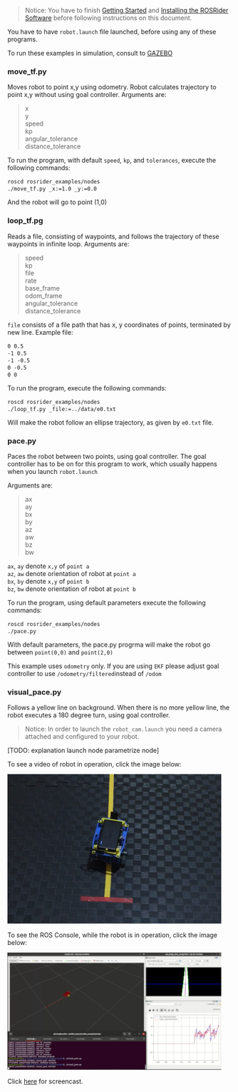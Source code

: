 >Notice: You have to finish [Getting Started](START.md) and [Installing the ROSRider Software](SOFTWARE.md) before following instructions on this document.

You have to have `robot.launch` file launched, before using any of these programs.

To run these examples in simulation, consult to [GAZEBO](GAZEBO.md)

### move_tf.py

Moves robot to point x,y using odometry. Robot calculates trajectory to point x,y without using goal controller. Arguments are:
 
> x  
> y  
> speed  
> kp  
> angular\_tolerance  
> distance\_tolerance


To run the program, with default `speed`, `kp`, and `tolerances`, execute the following commands:

    roscd rosrider_examples/nodes
    ./move_tf.py _x:=1.0 _y:=0.0

And the robot will go to point (1,0)

### loop_tf.pg

Reads a file, consisting of waypoints, and follows the trajectory of these waypoints in infinite loop. Arguments are:

>speed  
>kp  
>file  
>rate  
>base_frame  
>odom_frame  
>angular_tolerance  
>distance_tolerance  

`file` consists of a file path that has x, y coordinates of points, terminated by new line. Example file:


```console
0 0.5
-1 0.5
-1 -0.5
0 -0.5
0 0
```

To run the program, execute the following commands:

    roscd rosrider_examples/nodes
    ./loop_tf.py _file:=../data/e0.txt

Will make the robot follow an ellipse trajectory, as given by ```e0.txt``` file.

### pace.py

Paces the robot between two points, using goal controller. The goal controller has to be on for this program to work, which usually happens when you launch `robot.launch`

Arguments are:

>ax  
>ay  
>bx  
>by  
>az  
>aw  
>bz  
>bw  

`ax`, `ay` denote `x,y` of `point a`  
`az`, `aw` denote orientation of robot at `point a`  
`bx`, `by` denote `x,y` of `point b`  
`bz`, `bw` denote orientation of robot at `point b`  

To run the program, using default parameters execute the following commands:

    roscd rosrider_examples/nodes
    ./pace.py

With default parameters, the pace.py progrma will make the robot go between `point(0,0)` and `point(2,0)`

This example uses `odometry` only. If you are using `EKF` please adjust goal controller to use `/odometry/filtered`instead of `/odom`

### visual_pace.py

Follows a yellow line on background. When there is no more yellow line, the robot executes a 180 degree turn, using goal controller.

>Notice: In order to launch the `robot_cam.launch` you need a camera attached and configured to your robot.

[TODO: explanation launch node parametrize node]

To see a video of robot in operation, click the image below:

[![Visual Pace](https://raw.githubusercontent.com/ROSRider/rosrider_doc/main/img/visual_pace_mov.png)](https://www.youtube.com/watch?v=i8jRJzGPu2k "Visual Pace")

To see the ROS Console, while the robot is in operation, click the image below:

[![Visual Pace Console](https://raw.githubusercontent.com/ROSRider/rosrider_doc/main/img/visual_pace_console.png)](https://www.youtube.com/watch?v=MUS3nrNKr90 "Visual Pace Console")

Click [here](https://raw.githubusercontent.com/ROSRider/rosrider_doc/main/webm/visual_pace.webm) for screencast.